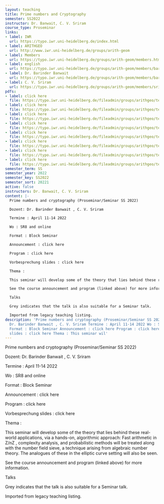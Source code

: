 ```yaml
---
layout: teaching
title: Prime numbers and Cryptography
semester: SS2022
instructor: Dr. Banwait, C. V. Sriram
course_type: Proseminar
links:
- label: IWR
  url: https://typo.iwr.uni-heidelberg.de/index.html
- label: ARITHGEO
  url: http://www.iwr.uni-heidelberg.de/groups/arith-geom
- label: Members
  url: https://typo.iwr.uni-heidelberg.de/groups/arith-geom/members.html
- label: english
  url: https://typo.iwr.uni-heidelberg.de/groups/arith-geom/members/barinder-banwait/prime-numbers-and-cryptography-proseminar.html
- label: Dr. Barinder Banwait
  url: https://typo.iwr.uni-heidelberg.de/groups/arith-geom/members/barinder-banwait.html
- label: C. V. Sriram
  url: https://typo.iwr.uni-heidelberg.de/groups/arith-geom/members/sriramcv.html
pdfs:
- label: click here
  file: https://typo.iwr.uni-heidelberg.de/fileadmin/groups/arithgeo/templates/data/Seminare/announcement-crypto.pdf
- label: click here
  file: https://typo.iwr.uni-heidelberg.de/fileadmin/groups/arithgeo/templates/data/Seminare/program-crypto.pdf
- label: click here
  file: https://typo.iwr.uni-heidelberg.de/fileadmin/groups/arithgeo/templates/data/Seminare/seminar_prime_numbers.pdf
- label: click here
  file: https://typo.iwr.uni-heidelberg.de/fileadmin/groups/arithgeo/templates/data/Seminare/handout_stock.pdf
- label: click here
  file: https://typo.iwr.uni-heidelberg.de/fileadmin/groups/arithgeo/templates/data/Seminare/handout_hoecht.pdf
- label: click here
  file: https://typo.iwr.uni-heidelberg.de/fileadmin/groups/arithgeo/templates/data/Seminare/handout_nazari.pdf
- label: click here
  file: https://typo.iwr.uni-heidelberg.de/fileadmin/groups/arithgeo/templates/data/Seminare/handout_behr.pdf
- label: click here
  file: https://typo.iwr.uni-heidelberg.de/fileadmin/groups/arithgeo/templates/data/Seminare/handout_mandour.pdf
semester_term: SS
semester_year: 2022
semester_key: SS2022
semester_sort: 20221
active: false
instructors: Dr. Banwait, C. V. Sriram
content: |-
  Prime numbers and cryptography (Proseminar/Seminar SS 2022)

  Dozent: Dr. Barinder Banwait , C. V. Sriram

  Termine : April 11-14 2022

  Wo : SR8 and online

  Format : Block Seminar

  Announcement : click here

  Program : click here

  Vorbesprechung slides : click here

  Thema :

  This seminar will develop some of the theory that lies behind these real-world applications, via a hands-on, algorithmic approach: Fast arithmetic in Z/nZ , complexity analysis, and probabilistic methods will be treated along with the number field sieve, a technique arising from algebraic number theory. The analogues of these in the elliptic curve setting will also be seen.

  See the course announcement and program (linked above) for more information.

  Talks

  Grey indicates that the talk is also suitable for a Seminar talk.

  Imported from legacy teaching listing.
description: 'Prime numbers and cryptography (Proseminar/Seminar SS 2022) Dozent:
  Dr. Barinder Banwait , C. V. Sriram Termine : April 11-14 2022 Wo : SR8 and online
  Format : Block Seminar Announcement : click here Program : click here Vorbesprechung
  slides : click here Thema : This seminar wil'
---
```

Prime numbers and cryptography (Proseminar/Seminar SS 2022)

Dozent: Dr. Barinder Banwait , C. V. Sriram

Termine : April 11-14 2022

Wo : SR8 and online

Format : Block Seminar

Announcement : click here

Program : click here

Vorbesprechung slides : click here

Thema :

This seminar will develop some of the theory that lies behind these real-world applications, via a hands-on, algorithmic approach: Fast arithmetic in Z/nZ , complexity analysis, and probabilistic methods will be treated along with the number field sieve, a technique arising from algebraic number theory. The analogues of these in the elliptic curve setting will also be seen.

See the course announcement and program (linked above) for more information.

Talks

Grey indicates that the talk is also suitable for a Seminar talk.

Imported from legacy teaching listing.
